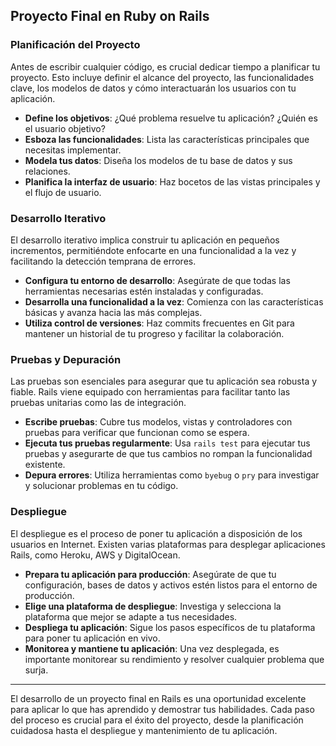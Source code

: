 ## Proyecto Final en Ruby on Rails

### Planificación del Proyecto

Antes de escribir cualquier código, es crucial dedicar tiempo a planificar tu proyecto. Esto incluye definir el alcance del proyecto, las funcionalidades clave, los modelos de datos y cómo interactuarán los usuarios con tu aplicación.

- **Define los objetivos**: ¿Qué problema resuelve tu aplicación? ¿Quién es el usuario objetivo?
- **Esboza las funcionalidades**: Lista las características principales que necesitas implementar.
- **Modela tus datos**: Diseña los modelos de tu base de datos y sus relaciones.
- **Planifica la interfaz de usuario**: Haz bocetos de las vistas principales y el flujo de usuario.

### Desarrollo Iterativo

El desarrollo iterativo implica construir tu aplicación en pequeños incrementos, permitiéndote enfocarte en una funcionalidad a la vez y facilitando la detección temprana de errores.

- **Configura tu entorno de desarrollo**: Asegúrate de que todas las herramientas necesarias estén instaladas y configuradas.
- **Desarrolla una funcionalidad a la vez**: Comienza con las características básicas y avanza hacia las más complejas.
- **Utiliza control de versiones**: Haz commits frecuentes en Git para mantener un historial de tu progreso y facilitar la colaboración.

### Pruebas y Depuración

Las pruebas son esenciales para asegurar que tu aplicación sea robusta y fiable. Rails viene equipado con herramientas para facilitar tanto las pruebas unitarias como las de integración.

- **Escribe pruebas**: Cubre tus modelos, vistas y controladores con pruebas para verificar que funcionan como se espera.
- **Ejecuta tus pruebas regularmente**: Usa `rails test` para ejecutar tus pruebas y asegurarte de que tus cambios no rompan la funcionalidad existente.
- **Depura errores**: Utiliza herramientas como `byebug` o `pry` para investigar y solucionar problemas en tu código.

### Despliegue

El despliegue es el proceso de poner tu aplicación a disposición de los usuarios en Internet. Existen varias plataformas para desplegar aplicaciones Rails, como Heroku, AWS y DigitalOcean.

- **Prepara tu aplicación para producción**: Asegúrate de que tu configuración, bases de datos y activos estén listos para el entorno de producción.
- **Elige una plataforma de despliegue**: Investiga y selecciona la plataforma que mejor se adapte a tus necesidades.
- **Despliega tu aplicación**: Sigue los pasos específicos de tu plataforma para poner tu aplicación en vivo.
- **Monitorea y mantiene tu aplicación**: Una vez desplegada, es importante monitorear su rendimiento y resolver cualquier problema que surja.

---

El desarrollo de un proyecto final en Rails es una oportunidad excelente para aplicar lo que has aprendido y demostrar tus habilidades. Cada paso del proceso es crucial para el éxito del proyecto, desde la planificación cuidadosa hasta el despliegue y mantenimiento de tu aplicación.
